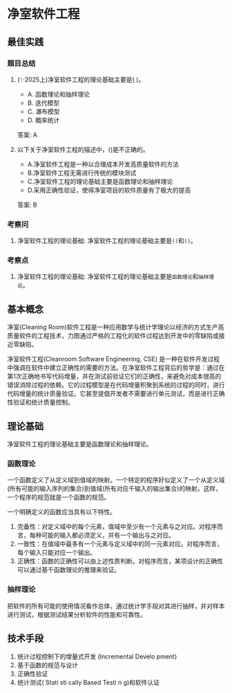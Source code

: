 # 净室软件工程

## 最佳实践

### 题目总结

1. (✨2025上)净室软件工程的理论基础主要是( )。
    - A. 函数理论和抽样理论
    - B. 迭代模型
    - C. 瀑布模型
    - D. 概率统计

    答案: A

2. 以下关于净室软件工程的描述中，()是不正确的。

    - A.净室软件工程是一种以合理成本开发高质量软件的方法
    - B.净室软件工程无需进行传统的模块测试
    - C.净室软件工程的理论基础主要是函数理论和抽样理论
    - D.采用正确性验证，使得净室项目的软件质量有了极大的提高

    答案: B

### 考察问

1. 净室软件工程的理论基础: 净室软件工程的理论基础主要是`()`和`()`。

### 考察点

1. 净室软件工程的理论基础: 净室软件工程的理论基础主要是`函数理论`和`抽样理论`。

## 基本概念

净室(Cleaning Room)软件工程是一种应用数学与统计学理论以经济的方式生产高质量软件的工程技术，力图通过严格的工程化的软件过程达到开发中的零缺陷或接近零缺陷。

净室软件工程(Cleanroom Software Engineering, CSE) 是一种在软件开发过程中强调在软件中建立正确性的需要的方法。在净室软件工程背后的哲学是：通过在第1次正确地书写代码增量，并在测试前验证它们的正确性，来避免对成本很高的错误消除过程的依赖。它的过程模型是在代码增量积聚到系统的过程的同时，进行代码增量的统计质量验证。它甚至提倡开发者不需要进行单元测试，而是进行正确性验证和统计质量控制。

## 理论基础

净室软件工程的理论基础主要是函数理论和抽样理论。

### 函数理论

一个函数定义了从定义域到值域的映射。一个特定的程序好似定义了一个从定义域(所有可能的输入序列的集合)到值域(所有对应千输入的输出集合)的映射。这样，一个程序的规范就是一个函数的规范。

一个明确定义的函数应当具有以下特性。

1. 完备性：对定义域中的每个元素，值域中至少有一个元素与之对应。对程序而言，每种可能的输入都必须定义，并有一个输出与之对应。
2. 一致性：在值域中最多有一个元素与定义域中的同一元素对应。对程序而言，每个输入只能对应一个输出。
3. 正确性：函数的正确性可以由上述性质判断。对程序而言，某项设计的正确性可以通过基千函数理论的推理来验证。

### 抽样理论

把软件的所有可能的使用情况看作总体，通过统计学手段对其进行抽样，并对样本进行测试，根据测试结果分析软件的性能和可靠性。

## 技术手段

1. 统计过程控制下的增量式开发 (Incremental Develo pment)
2. 基于函数的规范与设计
3. 正确性验证
4. 统计测试( Stati sti cally Based  Testi n g)和软件认证
